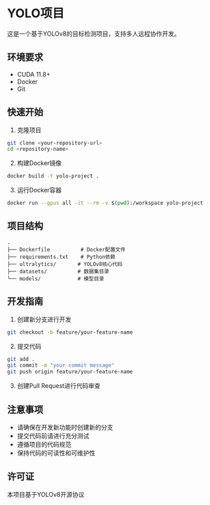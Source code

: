 # YOLO项目

这是一个基于YOLOv8的目标检测项目，支持多人远程协作开发。

## 环境要求

- CUDA 11.8+
- Docker
- Git

## 快速开始

1. 克隆项目
```bash
git clone <your-repository-url>
cd <repository-name>
```

2. 构建Docker镜像
```bash
docker build -t yolo-project .
```

3. 运行Docker容器
```bash
docker run --gpus all -it --rm -v $(pwd):/workspace yolo-project
```

## 项目结构

```
.
├── Dockerfile          # Docker配置文件
├── requirements.txt    # Python依赖
├── ultralytics/       # YOLOv8核心代码
├── datasets/          # 数据集目录
└── models/            # 模型目录
```

## 开发指南

1. 创建新分支进行开发
```bash
git checkout -b feature/your-feature-name
```

2. 提交代码
```bash
git add .
git commit -m "your commit message"
git push origin feature/your-feature-name
```

3. 创建Pull Request进行代码审查

## 注意事项

- 请确保在开发新功能时创建新的分支
- 提交代码前请进行充分测试
- 遵循项目的代码规范
- 保持代码的可读性和可维护性

## 许可证

本项目基于YOLOv8开源协议 